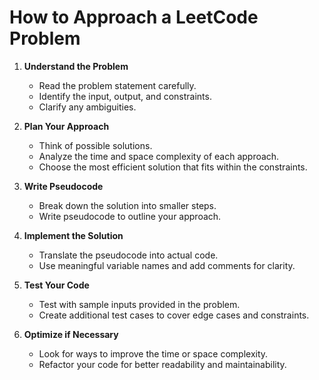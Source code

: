 # How to Approach a LeetCode Problem

1. **Understand the Problem**
   - Read the problem statement carefully.
   - Identify the input, output, and constraints.
   - Clarify any ambiguities.

2. **Plan Your Approach**
   - Think of possible solutions.
   - Analyze the time and space complexity of each approach.
   - Choose the most efficient solution that fits within the constraints.

3. **Write Pseudocode**
   - Break down the solution into smaller steps.
   - Write pseudocode to outline your approach.

4. **Implement the Solution**
   - Translate the pseudocode into actual code.
   - Use meaningful variable names and add comments for clarity.

5. **Test Your Code**
   - Test with sample inputs provided in the problem.
   - Create additional test cases to cover edge cases and constraints.

6. **Optimize if Necessary**
   - Look for ways to improve the time or space complexity.
   - Refactor your code for better readability and maintainability.